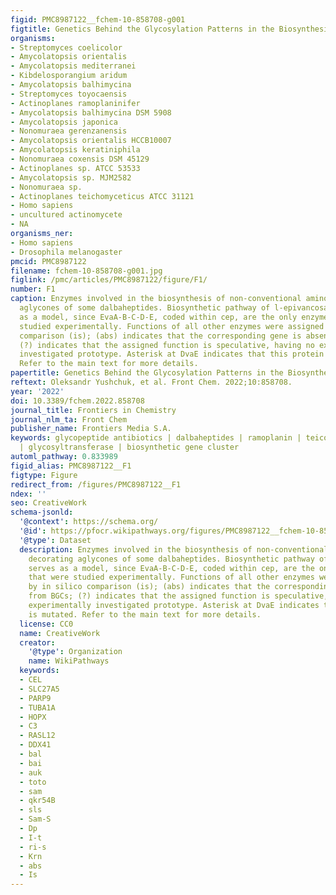 ```yaml
---
figid: PMC8987122__fchem-10-858708-g001
figtitle: Genetics Behind the Glycosylation Patterns in the Biosynthesis of Dalbaheptides
organisms:
- Streptomyces coelicolor
- Amycolatopsis orientalis
- Amycolatopsis mediterranei
- Kibdelosporangium aridum
- Amycolatopsis balhimycina
- Streptomyces toyocaensis
- Actinoplanes ramoplaninifer
- Amycolatopsis balhimycina DSM 5908
- Amycolatopsis japonica
- Nonomuraea gerenzanensis
- Amycolatopsis orientalis HCCB10007
- Amycolatopsis keratiniphila
- Nonomuraea coxensis DSM 45129
- Actinoplanes sp. ATCC 53533
- Amycolatopsis sp. MJM2582
- Nonomuraea sp.
- Actinoplanes teichomyceticus ATCC 31121
- Homo sapiens
- uncultured actinomycete
- NA
organisms_ner:
- Homo sapiens
- Drosophila melanogaster
pmcid: PMC8987122
filename: fchem-10-858708-g001.jpg
figlink: /pmc/articles/PMC8987122/figure/F1/
number: F1
caption: Enzymes involved in the biosynthesis of non-conventional aminosugars, decorating
  aglycones of some dalbaheptides. Biosynthetic pathway of l-epivancosamine serves
  as a model, since EvaA-B-C-D-E, coded within cep, are the only enzymes that were
  studied experimentally. Functions of all other enzymes were assigned by in silico
  comparison (is); (abs) indicates that the corresponding gene is absent from BGCs;
  (?) indicates that the assigned function is speculative, having no experimentally
  investigated prototype. Asterisk at DvaE indicates that this protein is mutated.
  Refer to the main text for more details.
papertitle: Genetics Behind the Glycosylation Patterns in the Biosynthesis of Dalbaheptides.
reftext: Oleksandr Yushchuk, et al. Front Chem. 2022;10:858708.
year: '2022'
doi: 10.3389/fchem.2022.858708
journal_title: Frontiers in Chemistry
journal_nlm_ta: Front Chem
publisher_name: Frontiers Media S.A.
keywords: glycopeptide antibiotics | dalbaheptides | ramoplanin | teicoplanin | A40926
  | glycosyltransferase | biosynthetic gene cluster
automl_pathway: 0.833989
figid_alias: PMC8987122__F1
figtype: Figure
redirect_from: /figures/PMC8987122__F1
ndex: ''
seo: CreativeWork
schema-jsonld:
  '@context': https://schema.org/
  '@id': https://pfocr.wikipathways.org/figures/PMC8987122__fchem-10-858708-g001.html
  '@type': Dataset
  description: Enzymes involved in the biosynthesis of non-conventional aminosugars,
    decorating aglycones of some dalbaheptides. Biosynthetic pathway of l-epivancosamine
    serves as a model, since EvaA-B-C-D-E, coded within cep, are the only enzymes
    that were studied experimentally. Functions of all other enzymes were assigned
    by in silico comparison (is); (abs) indicates that the corresponding gene is absent
    from BGCs; (?) indicates that the assigned function is speculative, having no
    experimentally investigated prototype. Asterisk at DvaE indicates that this protein
    is mutated. Refer to the main text for more details.
  license: CC0
  name: CreativeWork
  creator:
    '@type': Organization
    name: WikiPathways
  keywords:
  - CEL
  - SLC27A5
  - PARP9
  - TUBA1A
  - HOPX
  - C3
  - RASL12
  - DDX41
  - bal
  - bai
  - auk
  - toto
  - sam
  - qkr54B
  - sls
  - Sam-S
  - Dp
  - I-t
  - ri-s
  - Krn
  - abs
  - Is
---
```

